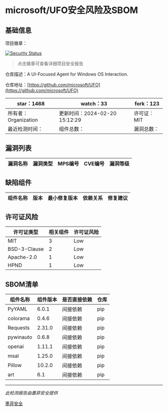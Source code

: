 # microsoft/UFO安全风险及SBOM

## 基础信息

项目徽章：

[![Security Status](https://www.murphysec.com/platform3/v31/badge/1760035265578221568.svg)](https://www.murphysec.com/console/report/1758560298488532992/1760035265578221568)

> 点击徽章可查看详细项目安全报告

仓库描述：A UI-Focused Agent for Windows OS Interaction.

仓库地址：[https://github.com/microsoft/UFO](https://github.com/microsoft/UFO)

| star：1468 | watch：33 | fork：123 |
| ----------- | -------------- | ------------ |
| 所有者：Organization | 更新时间：2024-02-20 15:12:29 | 许可证：MIT |
| 最近检测时间： | 组件总数： | 漏洞总数： |




## 漏洞列表

| 漏洞名称 | 漏洞类型 | MPS编号 | CVE编号 | 漏洞等级 |
| ------- | ------ | ------- | ------ | ----- |





## 缺陷组件

| 组件名称 | 版本 | 最小修复版本 | 依赖关系 | 修复建议 |
| -------- | ---- | ------------ | -------- | -------- |





## 许可证风险

| 许可证类型 | 相关组件 | 许可证风险 |
| ---------- | -------- | ---------- |
|MIT|3|Low|
|BSD-3-Clause|2|Low|
|Apache-2.0|1|Low|
|HPND|1|Low|




## SBOM清单

| 组件名称 | 组件版本 | 是否直接依赖 | 仓库 |
| -------- | -------- | ------------ | ---- |
|PyYAML|6.0.1|间接依赖|pip|
|colorama|0.4.6|间接依赖|pip|
|Requests|2.31.0|间接依赖|pip|
|pywinauto|0.6.8|间接依赖|pip|
|openai|1.11.1|间接依赖|pip|
|msal|1.25.0|间接依赖|pip|
|Pillow|10.2.0|间接依赖|pip|
|art|6.1|间接依赖|pip|


------

*此检测报告由墨菲安全提供*

[墨菲安全](www.murphysec.com)